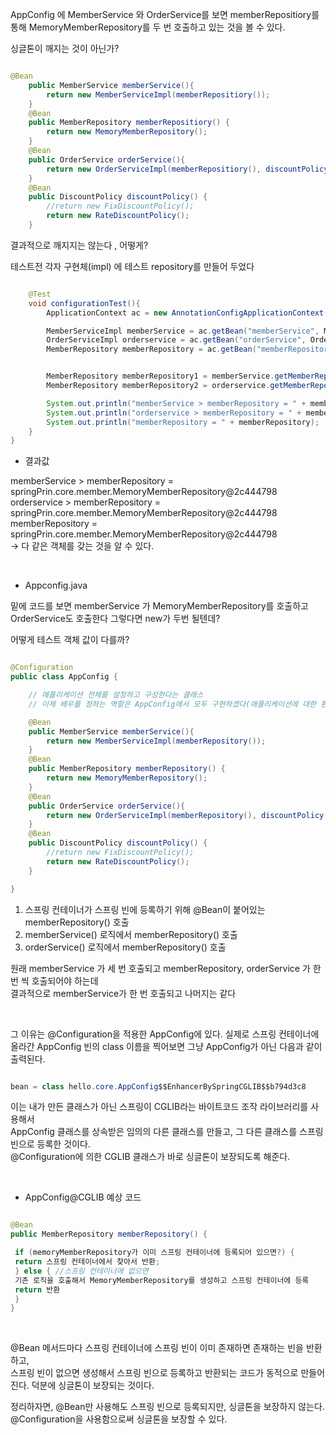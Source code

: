 AppConfig 에 MemberService 와 OrderService를 보면 memberRepositiory를 통해 MemoryMemberRepository를 두 번 호출하고 있는 것을 볼 수 있다.

싱글톤이 깨지는 것이 아닌가? 

```java

@Bean
    public MemberService memberService(){
        return new MemberServiceImpl(memberRepositiory());
    }
    @Bean
    public MemberRepository memberRepositiory() {
        return new MemoryMemberRepository();
    }
    @Bean
    public OrderService orderService(){
        return new OrderServiceImpl(memberRepositiory(), discountPolicy());
    }
    @Bean
    public DiscountPolicy discountPolicy() {
        //return new FixDiscountPolicy();
        return new RateDiscountPolicy();
    }

```

결과적으로 깨지지는 않는다 , 어떻게?

테스트전 각자 구현체(impl) 에 테스트 repository를 만들어 두었다

```java

    @Test
    void configurationTest(){
        ApplicationContext ac = new AnnotationConfigApplicationContext(AppConfig.class);

        MemberServiceImpl memberService = ac.getBean("memberService", MemberServiceImpl.class);
        OrderServiceImpl orderservice = ac.getBean("orderService", OrderServiceImpl.class);
        MemberRepository memberRepository = ac.getBean("memberRepository", MemberRepository.class);


        MemberRepository memberRepository1 = memberService.getMemberRepository();
        MemberRepository memberRepository2 = orderservice.getMemberRepository();

        System.out.println("memberService > memberRepository = " + memberRepository1);
        System.out.println("orderservice > memberRepository = " + memberRepository2);
        System.out.println("memberRepository = " + memberRepository);
    }
}


```

- 결과값

memberService > memberRepository = springPrin.core.member.MemoryMemberRepository@2c444798 <br/>
orderservice > memberRepository = springPrin.core.member.MemoryMemberRepository@2c444798 <br/>
memberRepository = springPrin.core.member.MemoryMemberRepository@2c444798 <br/>
-> 다 같은 객체를 갖는 것을 알 수 있다.

<br/>

- Appconfig.java

밑에 코드를 보면 memberService 가 MemoryMemberRepository를 호출하고 OrderService도 호출한다 그렇다면 new가 두번 될텐데?

어떻게 테스트 객체 값이 다를까?

```java

@Configuration
public class AppConfig {

    // 애플리케이션 전체를 설정하고 구성한다는 클래스
    // 이제 배우를 정하는 역할은 AppConfig에서 모두 구현하겠다(애플리케이션에 대한 환경구성)

    @Bean
    public MemberService memberService(){
        return new MemberServiceImpl(memberRepository());
    }
    @Bean
    public MemberRepository memberRepository() {
        return new MemoryMemberRepository();
    }
    @Bean
    public OrderService orderService(){
        return new OrderServiceImpl(memberRepository(), discountPolicy());
    }
    @Bean
    public DiscountPolicy discountPolicy() {
        //return new FixDiscountPolicy();
        return new RateDiscountPolicy();
    }

}

```

1. 스프링 컨테이너가 스프링 빈에 등록하기 위해 @Bean이 붙어있는 memberRepository() 호출
2. memberService() 로직에서 memberRepository() 호출
3. orderService() 로직에서 memberRepository() 호출

원래 memberService 가 세 번 호출되고 memberRepository, orderService 가 한번 씩 호출되어야 하는데 <br/>
결과적으로 memberService가 한 번 호출되고 나머지는 같다 

<br/>

그 이유는 @Configuration을 적용한 AppConfig에 있다. 실제로 스프링 컨테이너에 <br/>
올라간 AppConfig 빈의 class 이름을 찍어보면 그냥 AppConfig가 아닌 다음과 같이 출력된다. 

```java

bean = class hello.core.AppConfig$$EnhancerBySpringCGLIB$$b794d3c8

```

이는 내가 만든 클래스가 아닌 스프링이 CGLIB라는 바이트코드 조작 라이브러리를 사용해서 <br/>
AppConfig 클래스를 상속받은 임의의 다른 클래스를 만들고, 그 다른 클래스를 스프링 빈으로 등록한 것이다. <br/>
@Configuration에 의한 CGLIB 클래스가 바로 싱글톤이 보장되도록 해준다.


<br/>

* AppConfig@CGLIB 예상 코드

```java

@Bean
public MemberRepository memberRepository() {

 if (memoryMemberRepository가 이미 스프링 컨테이너에 등록되어 있으면?) {
 return 스프링 컨테이너에서 찾아서 반환;
 } else { //스프링 컨테이너에 없으면
 기존 로직을 호출해서 MemoryMemberRepository를 생성하고 스프링 컨테이너에 등록
 return 반환
 }
}

```

<br/>

@Bean 메서드마다 스프링 컨테이너에 스프링 빈이 이미 존재하면 존재하는 빈을 반환하고, <br/>
스프링 빈이 없으면 생성해서 스프링 빈으로 등록하고 반환되는 코드가 동적으로 만들어진다. 덕분에 싱글톤이 보장되는 것이다.


정리하자면, @Bean만 사용해도 스프링 빈으로 등록되지만, 싱글톤을 보장하지 않는다. <br/>
@Configuration을 사용함으로써 싱글톤을 보장할 수 있다.


